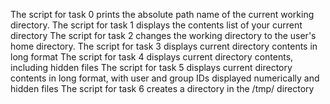 The script for task 0 prints the absolute path name of the current working directory.
The script for task 1 displays the contents list of your current directory
The script for task 2 changes the working directory to the user's home directory.
The script for task 3 displays current directory contents in long format
The script for task 4 displays current directory contents, including hidden files
The script for task 5 displays current directory contents in long format, with user and group IDs displayed numerically and hidden files
The script for task 6 creates a directory in the /tmp/ directory
